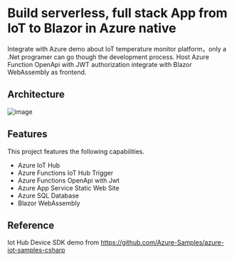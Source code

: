 # Build serverless, full stack App from IoT to Blazor in Azure native

Integrate with Azure demo about IoT temperature monitor platform，only a .Net programer can go though the development process. Host Azure Function OpenApi with JWT authorization integrate with Blazor WebAssembly as frontend.

## Architecture

![image](https://user-images.githubusercontent.com/20538091/169068966-3cc179ab-d21e-49db-adcd-2fc3669b9ae5.png)

## Features

This project features the following capabilities.

- Azure IoT Hub
- Azure Functions IoT Hub Trigger
- Azure Functions OpenApi with Jwt
- Azure App Service Static Web Site
- Azure SQL Database
- Blazor WebAssembly

## Reference

Iot Hub Device SDK demo from https://github.com/Azure-Samples/azure-iot-samples-csharp
